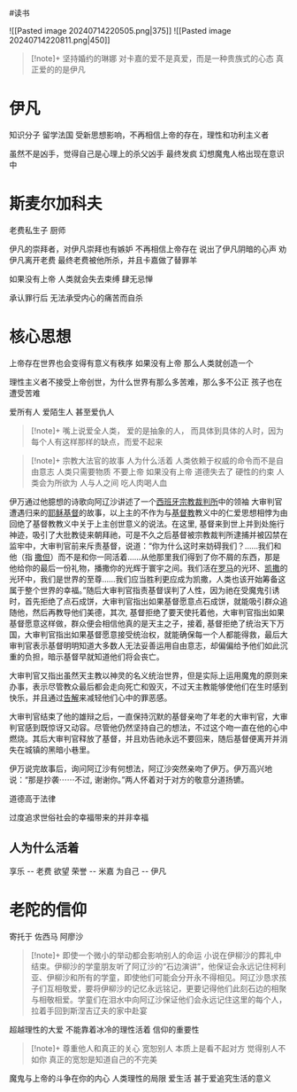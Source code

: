 #读书 

![[Pasted image 20240714220505.png|375]]
![[Pasted image 20240714220811.png|450]]
>[!note]+ 坚持婚约的琳娜
对卡嘉的爱不是真爱，而是一种贵族式的心态 
真正爱的的是伊凡

# 伊凡
知识分子 留学法国 受新思想影响，不再相信上帝的存在，理性和功利主义者

虽然不是凶手，觉得自己是心理上的杀父凶手 最终发疯 幻想魔鬼人格出现在意识中

# 斯麦尔加科夫
老费私生子
厨师

伊凡的崇拜者，对伊凡崇拜也有嫉妒 不再相信上帝存在 
说出了伊凡阴暗的心声 劝伊凡离开老费 最终老费被他所杀，并且卡嘉做了替罪羊

如果没有上帝 人类就会失去束缚 肆无忌惮

承认罪行后 无法承受内心的痛苦而自杀

# 核心思想
上帝存在世界也会变得有意义有秩序
如果没有上帝 那么人类就创造一个

理性主义者不接受上帝创世，为什么世界有那么多苦难，那么多不公正
孩子也在遭受苦难

爱所有人 爱陌生人 甚至爱仇人

>[!note]+ 嘴上说爱全人类， 爱的是抽象的人， 而具体到具体的人时，因为每个人有这样那样的缺点，而爱不起来

>[!note]+ 宗教大法官的故事
人为什么活着
人类依赖于权威的命令而不是自由意志
人类只需要物质 不要上帝 如果没有上帝 道德失去了 硬性的约束 人类会为所欲为 人与人之间 吃人肉喝人血

伊万通过他臆想的诗歌向阿辽沙讲述了一个[西班牙宗教裁判所](https://zh.wikipedia.org/wiki/%E8%A5%BF%E7%8F%AD%E7%89%99%E5%AE%97%E6%95%99%E8%A3%81%E5%88%A4%E6%89%80 "西班牙宗教裁判所")中的领袖 大审判官 遭遇归来的[耶稣基督](https://zh.wikipedia.org/wiki/%E8%80%B6%E7%A8%A3 "耶稣")的故事，以上主的不作为与[基督教](https://zh.wikipedia.org/wiki/%E5%9F%BA%E7%9D%A3%E6%95%99 "基督教")教义中的仁爱思想相悖为由回绝了基督教教义中关于上主创世意义的说法。在这里, 基督来到世上并到处施行神迹，吸引了大批教徒来朝拜祂，可是不久之后基督被宗教裁判所逮捕并被囚禁在监牢中，大审判官前来斥责基督，说道：“你为什么这时来妨碍我们？……我们和他（指 [撒但](https://zh.wikipedia.org/wiki/%E6%92%92%E4%BD%86 "撒但")）而不是和你一同活着……从他那里我们得到了你不屑的东西，那是他给你的最后一份礼物，播撒你的光辉于寰宇之间。我们活在[罗马](https://zh.wikipedia.org/wiki/%E7%BD%97%E9%A9%AC "罗马")的光环、[凯撒](https://zh.wikipedia.org/wiki/%E5%87%AF%E6%92%92 "凯撒")的光环中，我们是世界的至尊……我们应当胜利更应成为凯撒，人类也该开始筹备这属于整个世界的幸福。”随后大审判官指责基督误判了人性，因为祂在受魔鬼引诱时，首先拒绝了点石成饼，大审判官指出如果基督愿意点石成饼，就能吸引群众追随他，然后再教导他们美德，其次, 基督拒绝了要天使托着他，大审判官指出如果基督愿意这样做，群众便会相信他真的是天主之子，接着, 基督拒绝了统治天下万国，大审判官指出如果基督愿意接受统治权，就能确保每一个人都能得救，最后大审判官表示基督明明知道大多数人无法妥善运用自由意志，却偏偏给予他们如此沉重的负担，暗示基督早就知道他们将会丧亡。

大审判官又指出虽然天主教以神灵的名义统治世界，但是实际上运用魔鬼的原则来办事，表示尽管教众最后都会走向死亡和毁灭，不过天主教能够使他们在生时感到快乐，并且通过[告解](https://zh.wikipedia.org/wiki/%E5%92%8C%E5%A5%BD%E8%81%96%E4%BA%8B "和好圣事")来减轻他们心中的罪恶感。

大审判官结束了他的雄辩之后，一直保持沉默的基督亲吻了年老的大审判官，大审判官感到既惊讶又动容。尽管他仍然坚持自己的想法，不过这个吻一直在他的心中燃烧。其后大审判官释放了基督，并且劝告祂永远不要回来，随后基督便离开并消失在城镇的黑暗小巷里。

伊万说完故事后，询问阿辽沙有何想法，阿辽沙突然亲吻了伊万。伊万高兴地说：“那是抄袭⋯⋯不过, 谢谢你。”两人怀着对于对方的敬意分道扬镳。


道德高于法律

过度追求世俗社会的幸福带来的并非幸福

## 人为什么活着

享乐  -- 老费
欲望 荣誉 -- 米嘉
为自己 -- 伊凡

# 老陀的信仰
寄托于 佐西马 阿廖沙

>[!note]+ 即使一个微小的举动都会影响别人的命运
小说在伊柳沙的葬礼中结束。伊柳沙的学童朋友听了阿辽沙的“石边演讲”，他保证会永远记住柯利亚、伊柳沙和所有的学童，即使他们可能会分开永不得相见。阿辽沙恳求孩子们互相敬爱，要将伊柳沙的记忆永远铭记，更要记得他们此刻石边的相聚与相敬相爱。学童们在泪水中向阿辽沙保证他们会永远记住这里的每个人，拉着手回到斯涅吉辽夫的家中赴宴

超越理性的大爱 不能靠着冰冷的理性活着
信仰的重要性

>[!note]+ 尊重他人和真正的关心
宽恕别人 本质上是看不起对方 觉得别人不如你
真正的宽恕是知道自己的不完美

魔鬼与上帝的斗争在你的内心
人类理性的局限 爱生活 甚于爱追究生活的意义






